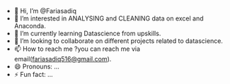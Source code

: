 - 👋 Hi, I’m @Fariasadiq
- 👀 I’m interested in ANALYSING and CLEANING data on excel and Anaconda.
- 🌱 I’m currently learning Datascience from upskills.
- 💞️ I’m looking to collaborate on different projects related to datascience.
- 📫 How to reach me ?you can reach me via email(fariasadiq516@gmail.com).
- 😄 Pronouns: ...
- ⚡ Fun fact: ...

<!---
Fariasadiq/Fariasadiq is a ✨ special ✨ repository because its `README.md` (this file) appears on your GitHub profile.
You can click the Preview link to take a look at your changes.
--->
